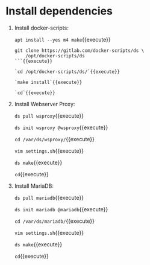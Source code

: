 # Install dependencies

1. Install docker-scripts:

   `apt install --yes m4 make`{{execute}}

   ```
   git clone https://gitlab.com/docker-scripts/ds \
       /opt/docker-scripts/ds
   ```{{execute}}

   `cd /opt/docker-scripts/ds/`{{execute}}

   `make install`{{execute}}

   `cd`{{execute}}

2. Install Webserver Proxy:

   `ds pull wsproxy`{{execute}}
   
   `ds init wsproxy @wsproxy`{{execute}}
   
   `cd /var/ds/wsproxy/`{{execute}}
   
   `vim settings.sh`{{execute}}
   
   `ds make`{{execute}}

   `cd`{{execute}}

3. Install MariaDB:

   `ds pull mariadb`{{execute}}
   
   `ds init mariadb @mariadb`{{execute}}
   
   `cd /var/ds/mariadb/`{{execute}}
   
   `vim settings.sh`{{execute}}
   
   `ds make`{{execute}}
   
   `cd`{{execute}}
